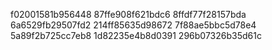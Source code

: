 f02001581b956448
87ffe908f621bdc6
8ffdf77f28157bda
6a6529fb29507fd2
214ff85635d98672
7f88ae5bbc5d78e4
5a89f2b725cc7eb8
1d82235e4b8d0391
296b07326b35d61c
